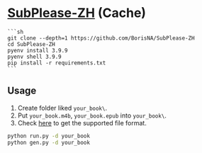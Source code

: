 # [SubPlease-ZH](https://github.com/BorisNA/SubPlease-ZH) (Cache)

````{tab} From source
```sh
git clone --depth=1 https://github.com/BorisNA/SubPlease-ZH
cd SubPlease-ZH
pyenv install 3.9.9
pyenv shell 3.9.9
pip install -r requirements.txt
```
````

## Usage

1. Create folder liked `your_book\`.
2. Put `your_book.m4b`, `your_book.epub` into `your_book\`.
3. Check [here](https://github.com/kanjieater/SubPlz#sync) to get the supported file format.

```sh
python run.py -d your_book
python gen.py -d your_book
```